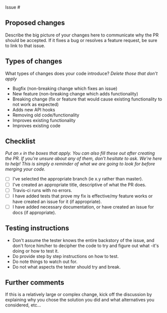 Issue #

## Proposed changes

Describe the big picture of your changes here to communicate why the PR should be accepted. If it fixes a bug or resolves a feature request, be sure to link to that issue.

## Types of changes

What types of changes does your code introduce?
_Delete those that don't apply_

- Bugfix (non-breaking change which fixes an issue)
- New feature (non-breaking change which adds functionality)
- Breaking change (fix or feature that would cause existing functionality to not work as expected)
- Adds new API hooks
- Removing old code/functionality
- Improves existing functionality
- Improves existing code

## Checklist

_Put an `x` in the boxes that apply. You can also fill these out after creating the PR. If you're unsure about any of them, don't hesitate to ask. We're here to help! This is simply a reminder of what we are going to look for before merging your code._

- [ ] I've selected the appropriate branch (ie x.y rather than master).
- [ ] I've created an appropriate title, descriptive of what the PR does.
- [ ] Travis-ci runs with no errors.
- [ ] I have added tests that prove my fix is effective/my feature works or have created an issue for it (if appropriate).
- [ ] I have added necessary documentation, or have created an issue for docs (if appropriate).

## Testing instructions
- Don't assume the tester knows the entire backstory of the issue, and don't force him/her to decipher the code to try and figure out what -it's doing or how to test it.
- Do provide step by step instructions on how to test. 
- Do note things to watch out for.
- Do not what aspects the tester should try and break.

## Further comments

If this is a relatively large or complex change, kick off the discussion by explaining why you chose the solution you did and what alternatives you considered, etc...
